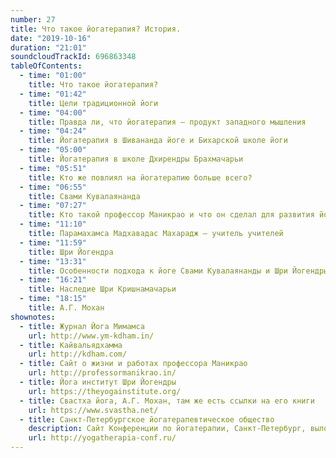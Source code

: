 ```yaml
---
number: 27
title: Что такое йогатерапия? История.
date: "2019-10-16"
duration: "21:01"
soundcloudTrackId: 696863348
tableOfContents:
  - time: "01:00"
    title: Что такое йогатерапия?
  - time: "01:42"
    title: Цели традиционной йоги
  - time: "04:00"
    title: Правда ли, что йогатерапия — продукт западного мышления
  - time: "04:24"
    title: Йогатерапия в Шивананда йоге и Бихарской школе йоги
  - time: "05:00"
    title: Йогатерапия в школе Дхирендры Брахмачарьи
  - time: "05:51"
    title: Кто же повлиял на йогатерапию больше всего?
  - time: "06:55"
    title: Свами Кувалаянанда
  - time: "07:27"
    title: Кто такой профессор Маникрао и что он сделал для развития йогатерапии?
  - time: "11:10"
    title: Парамахамса Мадхавадас Махарадж — учитель учителей
  - time: "11:59"
    title: Шри Йогендра
  - time: "13:31"
    title: Особенности подхода к йоге Свами Кувалаянанды и Шри Йогендры
  - time: "16:21"
    title: Наследие Шри Кришнамачарьи
  - time: "18:15"
    title: А.Г. Мохан
shownotes:
  - title: Журнал Йога Мимамса
    url: http://www.ym-kdham.in/
  - title: Кайвальядхамма
    url: http://kdham.com/
  - title: Сайт о жизни и работах профессора Маникрао
    url: http://professormanikrao.in/
  - title: Йога институт Шри Йогендры
    url: https://theyogainstitute.org/
  - title: Свастха йога, А.Г. Мохан, там же есть ссылки на его книги
    url: https://www.svastha.net/
  - title: Санкт-Петербургское йогатерапевтическое общество
    description: Сайт Конференции по йогатерапии, Санкт-Петербург, выложено много материалов, в том числе, переводы из Йога Мимамсы
    url: http://yogatherapia-conf.ru/
---
```

